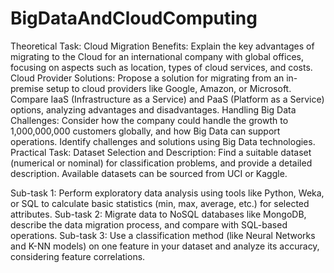 # BigDataAndCloudComputing

Theoretical Task:
Cloud Migration Benefits: Explain the key advantages of migrating to the Cloud for an international company with global offices, focusing on aspects such as location, types of cloud services, and costs.
Cloud Provider Solutions: Propose a solution for migrating from an in-premise setup to cloud providers like Google, Amazon, or Microsoft. Compare IaaS (Infrastructure as a Service) and PaaS (Platform as a Service) options, analyzing advantages and disadvantages.
Handling Big Data Challenges: Consider how the company could handle the growth to 1,000,000,000 customers globally, and how Big Data can support operations. Identify challenges and solutions using Big Data technologies.
Practical Task:
Dataset Selection and Description: Find a suitable dataset (numerical or nominal) for classification problems, and provide a detailed description. Available datasets can be sourced from UCI or Kaggle.

Sub-task 1: Perform exploratory data analysis using tools like Python, Weka, or SQL to calculate basic statistics (min, max, average, etc.) for selected attributes.
Sub-task 2: Migrate data to NoSQL databases like MongoDB, describe the data migration process, and compare with SQL-based operations.
Sub-task 3: Use a classification method (like Neural Networks and K-NN models) on one feature in your dataset and analyze its accuracy, considering feature correlations.
